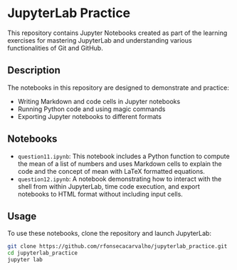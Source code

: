 # JupyterLab Practice

This repository contains Jupyter Notebooks created as part of the learning exercises for mastering JupyterLab and understanding various functionalities of Git and GitHub.

## Description

The notebooks in this repository are designed to demonstrate and practice:
- Writing Markdown and code cells in Jupyter notebooks
- Running Python code and using magic commands
- Exporting Jupyter notebooks to different formats

## Notebooks

- `question11.ipynb`: This notebook includes a Python function to compute the mean of a list of numbers and uses Markdown cells to explain the code and the concept of mean with LaTeX formatted equations.
- `question12.ipynb`: A notebook demonstrating how to interact with the shell from within JupyterLab, time code execution, and export notebooks to HTML format without including input cells.

## Usage

To use these notebooks, clone the repository and launch JupyterLab:

```bash
git clone https://github.com/rfonsecacarvalho/jupyterlab_practice.git
cd jupyterlab_practice
jupyter lab
